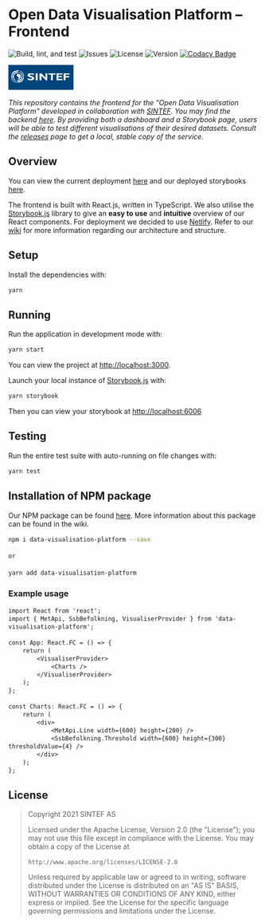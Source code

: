# Open Data Visualisation Platform – Frontend

![Build, lint, and test](https://github.com/IT2901-SINTEF01/frontend/workflows/Build,%20lint,%20and%20test/badge.svg) ![Issues](https://img.shields.io/github/issues/IT2901-SINTEF01/frontend) ![License](https://img.shields.io/github/license/IT2901-SINTEF01/frontend) ![Version](https://img.shields.io/github/v/release/IT2901-SINTEF01/frontend?include_prereleases) [![Codacy Badge](https://app.codacy.com/project/badge/Grade/aa2ba28a1a1c4609b04c3bde2d822bcb)](https://www.codacy.com/gh/IT2901-SINTEF01/frontend/dashboard?utm_source=github.com&utm_medium=referral&utm_content=IT2901-SINTEF01/frontend&utm_campaign=Badge_Grade)

<img src="./SINTEF_logo.png" alt="SINTEF" height=50 />

_This repository contains the frontend for the "Open Data Visualisation Platform" developed in collaboration with [SINTEF](https://sintef.no). You may find the backend [here](https://github.com/IT2901-SINTEF01/backend). By providing both a dashboard and a Storybook page, users will be able to test different visualisations of their desired datasets. Consult the [releases](https://github.com/IT2901-SINTEF01/frontend/releases) page to get a local, stable copy of the service._

## Overview

You can view the current deployment [here](https://sintef01.netlify.app/) and our deployed storybooks [here](https://www.chromatic.com/builds?appId=603cc7be306c9a0023f0f937).

The frontend is built with React.js, written in TypeScript. We also utilise the [Storybook.js](https://storybook.js.org/) library to give an **easy to use** and **intuitive** overview of our React components. For deployment we decided to use [Netlify](https://www.netlify.com/). Refer to our [wiki](https://github.com/IT2901-SINTEF01/frontend/wiki) for more information regarding our architecture and structure.

## Setup

Install the dependencies with:

```bash
yarn
```

## Running

Run the application in development mode with:

```bash
yarn start
```

You can view the project at [http://localhost:3000](http://localhost:3000).

Launch your local instance of [Storybook.js](https://storybook.js.org/) with:

```bash
yarn storybook
```

Then you can view your storybook at [http://localhost:6006](http://localhost:6006)

## Testing

Run the entire test suite with auto-running on file changes with:

```bash
yarn test
```

## Installation of NPM package

Our NPM package can be found [here](https://www.npmjs.com/package/data-visualisation-platform). More information about this package can be found in the wiki.

```bash
npm i data-visualisation-platform --save

or

yarn add data-visualisation-platform
```

### Example usage

```JSX
import React from 'react';
import { MetApi, SsbBefolkning, VisualiserProvider } from 'data-visualisation-platform';

const App: React.FC = () => {
    return (
        <VisualiserProvider>
            <Charts />
        </VisualiserProvider>
    );
};

const Charts: React.FC = () => {
    return (
        <div>
            <MetApi.Line width={600} height={200} />
            <SsbBefolkning.Threshold width={600} height={300} thresholdValue={4} />
        </div>
    );
};
```

## License

> Copyright 2021 SINTEF AS
>
> Licensed under the Apache License, Version 2.0 (the "License");
> you may not use this file except in compliance with the License.
> You may obtain a copy of the License at
>
>     http://www.apache.org/licenses/LICENSE-2.0
>
> Unless required by applicable law or agreed to in writing, software
> distributed under the License is distributed on an "AS IS" BASIS,
> WITHOUT WARRANTIES OR CONDITIONS OF ANY KIND, either express or implied.
> See the License for the specific language governing permissions and
> limitations under the License.

